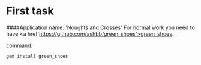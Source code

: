 First task
==========
####Application name: 'Noughts and Crosses'
For normal work you need to have <a href'https://github.com/ashbb/green_shoes'>green_shoes</a>.
  
command:
    
    gem install green_shoes
   
